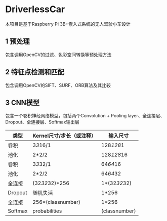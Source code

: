 # DriverlessCar

本项目是基于Raspberry Pi 3B+嵌入式系统的无人驾驶小车设计

## 1 预处理

包含调用OpenCV的过滤、色彩空间转换等预处理方法

## 2 特征点检测和匹配

包含调用OpenCV的SIFT、SURF、ORB算法及其比较

## 3 CNN模型

包含一个卷积神经网络模型，包括两个Convolution + Pooling layer、全连接层、Dropout、全连接层、Softmax输出层

| 类型 | Kernel尺寸/步长（或注释） | 输入尺寸 |
|  ----  |  ----  |  ----  |
| 卷积 | 3*3*16/1 | 128*128*1 |
| 池化 | 2*2/2 | 128*128*16 |
| 卷积 | 3*3*32/1 | 64*64*16 |
| 池化 | 2*2/2 | 64*64*32 |
| 全连接 | (32*32*32)*256 | 1*(32*32*32) |
| Dropout | 随机失活 | 1*256 |
| 全连接 | 256*(classnumber) |1*256 |
| Softmax | probabilities | (classnumber) |
